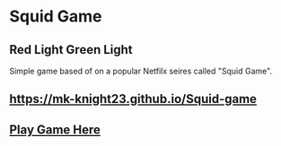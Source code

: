 # Squid Game
## Red Light Green Light

Simple game based of on a popular Netfilx seires called "Squid Game".

## https://mk-knight23.github.io/Squid-game

## [Play Game Here](https://0shuvo0.github.io/squidgame/)

